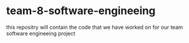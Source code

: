 # team-8-software-engineeing
this repositry will contain the code that we have worked on for our team software engineeing project
